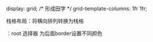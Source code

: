 display: grid;
	/* 形成田字 */
	grid-template-columns: 1fr 1fr;  
  
  栈格布局：将横向排列转换为栈格
  
  ：root  选择器
      为后面border设置不同颜色
